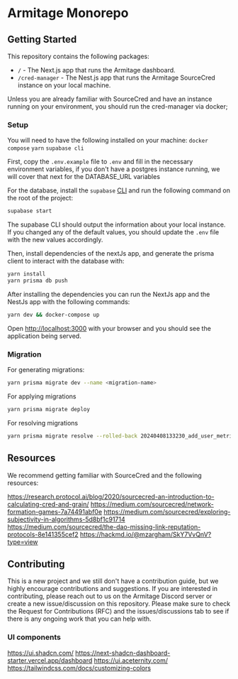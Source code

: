 # Armitage Monorepo

## Getting Started

This repository contains the following packages:

- `/` - The Next.js app that runs the Armitage dashboard.
- `/cred-manager` - The Nest.js app that runs the Armitage SourceCred instance on your local machine.

Unless you are already familiar with SourceCred and have an instance running on your environment, you should run the cred-manager via docker;

### Setup

You will need to have the following installed on your machine:
`docker compose`
`yarn`
`supabase cli`

First, copy the `.env.example` file to `.env` and fill in the necessary environment variables, if you don't have a postgres instance running, we will cover that next for the DATABASE_URL variables

For the database, install the `supabase` [CLI](https://supabase.com/docs/guides/cli/getting-started) and run the following command on the root of the project:

```bash
supabase start
```

The supabase CLI should output the information about your local instance. If you changed any of the default values, you should update the `.env` file with the new values accordingly.

Then, install dependencies of the nextJs app, and generate the prisma client to interact with the database with:

```bash
yarn install
yarn prisma db push
```

After installing the dependencies you can run the NextJs app and the NestJs app with the following commands:

```bash
yarn dev && docker-compose up
```

Open [http://localhost:3000](http://localhost:3000) with your browser and you should see the application being served.


### Migration

For generating migrations:

```bash
yarn prisma migrate dev --name <migration-name>
```

For applying migrations

```bash
yarn prisma migrate deploy
```

For resolving migrations

```bash
yarn prisma migrate resolve --rolled-back 20240408133230_add_user_metrics
```


## Resources

We recommend getting familiar with SourceCred and the following resources:

https://research.protocol.ai/blog/2020/sourcecred-an-introduction-to-calculating-cred-and-grain/
https://medium.com/sourcecred/network-formation-games-7a74491abf0e
https://medium.com/sourcecred/exploring-subjectivity-in-algorithms-5d8bf1c91714
https://medium.com/sourcecred/the-dao-missing-link-reputation-protocols-8e141355cef2
https://hackmd.io/@mzargham/SkY7VvQnV?type=view

## Contributing

This is a new project and we still don't have a contribution guide, but we highly encourage contributions and suggestions. If you are interested in contributing, please reach out to us on the Armitage Discord server or create a new issue/discussion on this repository.
Please make sure to check the Request for Contributions (RFC) and the issues/discussions tab to see if there is any ongoing work that you can help with.

### UI components

https://ui.shadcn.com/
https://next-shadcn-dashboard-starter.vercel.app/dashboard
https://ui.aceternity.com/
https://tailwindcss.com/docs/customizing-colors
